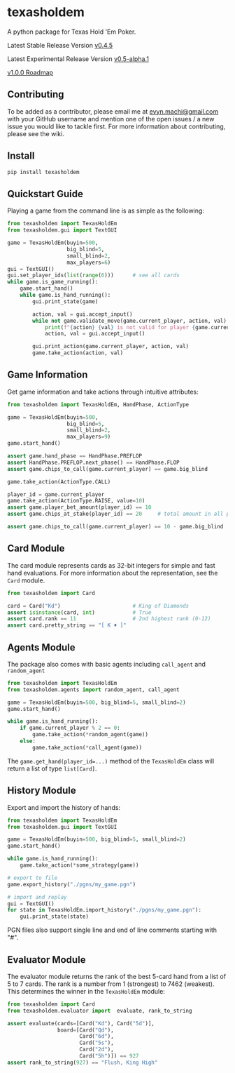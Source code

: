 # texasholdem
A python package for Texas Hold 'Em Poker.

Latest Stable Release Version [v0.4.5](https://github.com/SirRender00/texasholdem/releases/tag/v0.4.5)

Latest Experimental Release Version [v0.5-alpha.1](https://github.com/SirRender00/texasholdem/releases/tag/v0.5-alpha.1)

[v1.0.0 Roadmap](https://github.com/SirRender00/texasholdem/wiki/Version-1.0.0-Roadmap)

## Contributing
To be added as a contributor, please email me at evyn.machi@gmail.com with your GitHub username and mention one of the open issues / a new issue you would like to tackle first.
For more information about contributing, please see the wiki.

## Install
```bash
pip install texasholdem
```

## Quickstart Guide
Playing a game from the command line is as simple as the following:
```python
from texasholdem import TexasHoldEm
from texasholdem.gui import TextGUI

game = TexasHoldEm(buyin=500,
                   big_blind=5,
                   small_blind=2,
                   max_players=6)
gui = TextGUI()
gui.set_player_ids(list(range(6)))      # see all cards
while game.is_game_running():
    game.start_hand()
    while game.is_hand_running():
        gui.print_state(game)

        action, val = gui.accept_input()
        while not game.validate_move(game.current_player, action, val):
            print(f"{action} {val} is not valid for player {game.current_player}")
            action, val = gui.accept_input()

        gui.print_action(game.current_player, action, val)
        game.take_action(action, val)
```

## Game Information
Get game information and take actions through intuitive attributes:
```python
from texasholdem import TexasHoldEm, HandPhase, ActionType

game = TexasHoldEm(buyin=500, 
                   big_blind=5, 
                   small_blind=2,
                   max_players=9)
game.start_hand()

assert game.hand_phase == HandPhase.PREFLOP
assert HandPhase.PREFLOP.next_phase() == HandPhase.FLOP
assert game.chips_to_call(game.current_player) == game.big_blind

game.take_action(ActionType.CALL)

player_id = game.current_player
game.take_action(ActionType.RAISE, value=10)
assert game.player_bet_amount(player_id) == 10
assert game.chips_at_stake(player_id) == 20     # total amount in all pots the player is in

assert game.chips_to_call(game.current_player) == 10 - game.big_blind
```

## Card Module
The card module represents cards as 32-bit integers for simple and fast hand
evaluations. For more information about the representation, see the `Card`
module.

```python
from texasholdem import Card

card = Card("Kd")                       # King of Diamonds
assert isinstance(card, int)            # True
assert card.rank == 11                  # 2nd highest rank (0-12)
assert card.pretty_string == "[ K ♦ ]"
```

## Agents Module
The package also comes with basic agents including `call_agent` and `random_agent`

```python
from texasholdem import TexasHoldEm
from texasholdem.agents import random_agent, call_agent

game = TexasHoldEm(buyin=500, big_blind=5, small_blind=2)
game.start_hand()

while game.is_hand_running():
    if game.current_player % 2 == 0:
        game.take_action(*random_agent(game))
    else:
        game.take_action(*call_agent(game))
```

The `game.get_hand(player_id=...)` method of the `TexasHoldEm` class 
will return a list of type `list[Card]`.

## History Module
Export and import the history of hands:
```python
from texasholdem import TexasHoldEm
from texasholdem.gui import TextGUI

game = TexasHoldEm(buyin=500, big_blind=5, small_blind=2)
game.start_hand()

while game.is_hand_running():
    game.take_action(*some_strategy(game))

# export to file
game.export_history("./pgns/my_game.pgn")

# import and replay
gui = TextGUI()
for state in TexasHoldEm.import_history("./pgns/my_game.pgn"):
    gui.print_state(state)
```
PGN files also support single line and end of line comments starting with "#".

## Evaluator Module
The evaluator module returns the rank of the best 5-card hand from a list of 5 to 7 cards.
The rank is a number from 1 (strongest) to 7462 (weakest). This determines the winner in the `TexasHoldEm` module:

```python
from texasholdem import Card
from texasholdem.evaluator import  evaluate, rank_to_string

assert evaluate(cards=[Card("Kd"), Card("5d")],
                board=[Card("Qd"), 
                       Card("6d"), 
                       Card("5s"), 
                       Card("2d"),
                       Card("5h")]) == 927
assert rank_to_string(927) == "Flush, King High"
```
